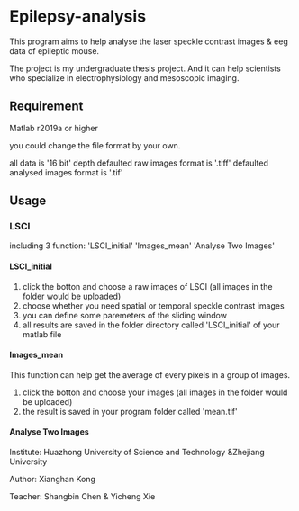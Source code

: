 # Epilepsy-analysis

This program aims to help analyse the laser speckle contrast images & eeg data of epileptic mouse.

The project is my undergraduate thesis project. And it can help scientists who specialize in electrophysiology and mesoscopic imaging.

## Requirement

Matlab r2019a or higher

you could change the file format by your own.

all data is '16 bit' depth
defaulted raw images format is '.tiff'
defaulted analysed images format is '.tif'

## Usage

### LSCI 

including 3 function: 'LSCI_initial' 'Images_mean' 'Analyse Two Images'

#### LSCI_initial

1. click the botton and choose a raw images of LSCI (all images in the folder would be uploaded)
2. choose whether you need spatial or temporal speckle contrast images
3. you can define some paremeters of the sliding window
4. all results are saved in the folder directory called 'LSCI_initial' of your matlab file

#### Images_mean
This function can help get the average of every pixels in a group of images.

1. click the botton and choose your images (all images in the folder would be uploaded)
2. the result is saved in your program folder called 'mean.tif'

#### Analyse Two Images



Institute: Huazhong University of Science and Technology
           &Zhejiang University

Author: Xianghan Kong   

Teacher: Shangbin Chen & Yicheng Xie



